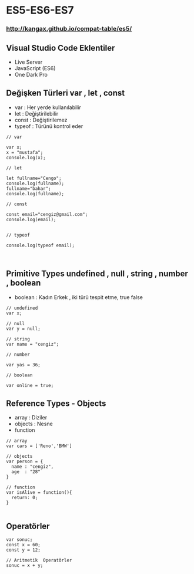 # ES5-ES6-ES7
### http://kangax.github.io/compat-table/es5/


## Visual Studio Code Eklentiler
- Live Server
- JavaScript (ES6)
- One Dark Pro

## Değişken Türleri var , let , const

- var : Her yerde kullanılabilir
- let : Değiştirilebilir
- const : Değiştirilemez
- typeof : Türünü kontrol eder

```
// var

var x;
x = "mustafa";
console.log(x);

// let

let fullname="Cengo";
console.log(fullname);
fullname="bahar";
console.log(fullname);

// const

const email="cengiz@gmail.com";
console.log(email);


// typeof

console.log(typeof email);



```
## Primitive Types undefined , null , string , number , boolean
- boolean : Kadın Erkek , iki türü tespit etme, true false

```
// undefined
var x;

// null
var y = null;

// string
var name = "cengiz";

// number

var yas = 36;

// boolean

var online = true;

```

## Reference Types - Objects
- array : Diziler
- objects : Nesne
- function
```
// array
var cars = ['Reno','BMW']

// objects
var person = {
  name : "cengiz",
  age  : "28"
}

// function
var isAlive = function(){
  return: 0;
}


```

## Operatörler 
```
var sonuc;
const x = 60;
const y = 12;

// Aritmetik  Operatörler
sonuc = x + y;

```

